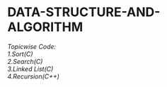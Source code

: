 # DATA-STRUCTURE-AND-ALGORITHM
*Topicwise Code:* <br>
*1.Sort(C)*<br>
*2.Search(C)*<br>
*3.Linked List(C)*<br>
*4.Recursion(C++)*<br>
